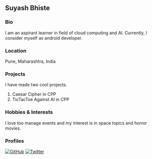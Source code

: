 ## Suyash Bhiste

### Bio
I am an aspirant learner in field of cloud computing and AI. Currently, I consider myself as android developer.

### Location
Pune, Maharashtra, India

### Projects
I have made two cool projects. 
1. Caesar Cipher in CPP
2. TicTacToe Against AI in CPP

### Hobbies & Interests
I love too manage events and my interest is in space topics and horror movies.

### Profiles
[![GitHub][github-img]](https://github.com/SuyashBhiste) 
[![Twitter][twitter-img]](https://twitter.com/SuyashBhiste)

<!-- Don't edit the below 2 lines -->
[twitter-img]: https://i.imgur.com/wWzX9uB.png
[github-img]: https://i.imgur.com/9I6NRUm.png

